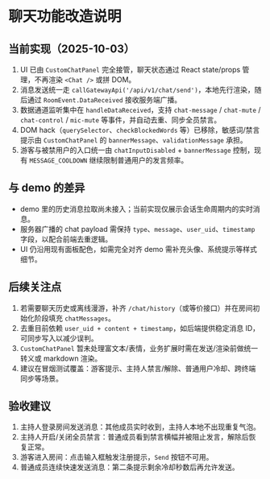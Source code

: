 ﻿# 聊天功能改造说明

## 当前实现（2025-10-03）
1. UI 已由 `CustomChatPanel` 完全接管，聊天状态通过 React state/props 管理，不再渲染 `<Chat />` 或拼 DOM。
2. 消息发送统一走 `callGatewayApi('/api/v1/chat/send')`，本地先行渲染，随后通过 `RoomEvent.DataReceived` 接收服务端广播。
3. 数据通道监听集中在 `handleDataReceived`，支持 `chat-message` / `chat-mute` / `chat-control` / `mic-mute` 等事件，并自动去重、同步全员禁言。
4. DOM hack（`querySelector`、`checkBlockedWords` 等）已移除，敏感词/禁言提示由 `CustomChatPanel` 的 `bannerMessage`、`validationMessage` 承担。
5. 游客与被禁用户的入口统一由 `chatInputDisabled` + `bannerMessage` 控制，现有 `MESSAGE_COOLDOWN` 继续限制普通用户的发言频率。

## 与 demo 的差异
- demo 里的历史消息拉取尚未接入；当前实现仅展示会话生命周期内的实时消息。
- 服务器广播的 chat payload 需保持 `type`、`message`、`user_uid`、`timestamp` 字段，以配合前端去重逻辑。
- UI 仍沿用现有面板配色，如需完全对齐 demo 需补充头像、系统提示等样式细节。

## 后续关注点
1. 若需要聊天历史或离线漫游，补齐 `/chat/history`（或等价接口）并在房间初始化阶段填充 `chatMessages`。
2. 去重目前依赖 `user_uid + content + timestamp`，如后端提供稳定消息 ID，可同步写入以减少误判。
3. `CustomChatPanel` 暂未处理富文本/表情，业务扩展时需在发送/渲染前做统一转义或 markdown 渲染。
4. 建议在冒烟测试覆盖：游客提示、主持人禁言/解除、普通用户冷却、跨终端同步等场景。

## 验收建议
1. 主持人登录房间发送消息：其他成员实时收到，主持人本地不出现重复气泡。
2. 主持人开启/关闭全员禁言：普通成员看到禁言横幅并被阻止发言，解除后恢复正常。
3. 游客进入房间：点击输入框触发注册提示，`Send` 按钮不可用。
4. 普通成员连续快速发送消息：第二条提示剩余冷却秒数后再允许发送。
